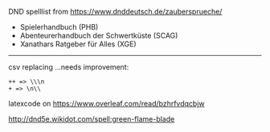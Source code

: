 
DND spelllist from https://www.dnddeutsch.de/zaubersprueche/
- Spielerhandbuch (PHB)
- Abenteurerhandbuch der Schwertküste (SCAG)
- Xanathars Ratgeber für Alles (XGE)
----------

csv replacing ...needs improvement:
````
++ => \\\n
+ => \n\\
````
latexcode on https://www.overleaf.com/read/bzhrfvdqcbjw

http://dnd5e.wikidot.com/spell:green-flame-blade
